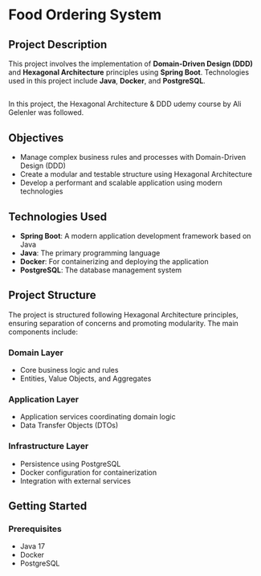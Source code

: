 # Food Ordering System

## Project Description
This project involves the implementation of **Domain-Driven Design (DDD)** and **Hexagonal Architecture** principles using **Spring Boot**. Technologies used in this project include **Java**, **Docker**, and **PostgreSQL**.
##
In this project, the Hexagonal Architecture & DDD udemy course by Ali Gelenler was followed.

## Objectives
- Manage complex business rules and processes with Domain-Driven Design (DDD)
- Create a modular and testable structure using Hexagonal Architecture
- Develop a performant and scalable application using modern technologies

## Technologies Used
- **Spring Boot**: A modern application development framework based on Java
- **Java**: The primary programming language
- **Docker**: For containerizing and deploying the application
- **PostgreSQL**: The database management system

## Project Structure
The project is structured following Hexagonal Architecture principles, ensuring separation of concerns and promoting modularity. The main components include:

### Domain Layer
- Core business logic and rules
- Entities, Value Objects, and Aggregates

### Application Layer
- Application services coordinating domain logic
- Data Transfer Objects (DTOs)

### Infrastructure Layer
- Persistence using PostgreSQL
- Docker configuration for containerization
- Integration with external services

## Getting Started

### Prerequisites
- Java 17
- Docker
- PostgreSQL
